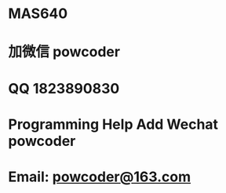 # MAS640
# 加微信 powcoder

# QQ 1823890830

# Programming Help Add Wechat powcoder

# Email: powcoder@163.com

